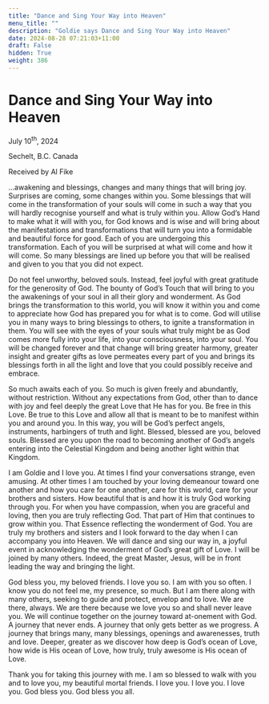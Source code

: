 ```yaml
---
title: "Dance and Sing Your Way into Heaven"
menu_title: ""
description: "Goldie says Dance and Sing Your Way into Heaven"
date: 2024-08-28 07:21:03+11:00
draft: False
hidden: True
weight: 386
---
```

# Dance and Sing Your Way into Heaven

July 10<sup>th</sup>, 2024

Sechelt, B.C. Canada

Received by Al Fike 

…awakening and blessings, changes and many things that will bring joy. Surprises are coming, some changes within you. Some blessings that will come in the transformation of your souls will come in such a way that you will hardly recognise yourself and what is truly within you. Allow God’s Hand to make what it will with you, for God knows and is wise and will bring about the manifestations and transformations that will turn you into a formidable and beautiful force for good. Each of you are undergoing this transformation. Each of you will be surprised at what will come and how it will come. So many blessings are lined up before you that will be realised and given to you that you did not expect. 

Do not feel unworthy, beloved souls. Instead, feel joyful with great gratitude for the generosity of God. The bounty of God’s Touch that will bring to you the awakenings of your soul in all their glory and wonderment. As God brings the transformation to this world, you will know it within you and come to appreciate how God has prepared you for what is to come. God will utilise you in many ways to bring blessings to others, to ignite a transformation in them. You will see with the eyes of your souls what truly might be as God comes more fully into your life, into your consciousness, into your soul. You will be changed forever and that change will bring greater harmony, greater insight and greater gifts as love permeates every part of you and brings its blessings forth in all the light and love that you could possibly receive and embrace. 

So much awaits each of you. So much is given freely and abundantly, without restriction. Without any expectations from God, other than to dance with joy and feel deeply the great Love that He has for you. Be free in this Love. Be true to this Love and allow all that is meant to be to manifest within you and around you. In this way, you will be God’s perfect angels, instruments, harbingers of truth and light. Blessed, blessed are you, beloved souls. Blessed are you upon the road to becoming another of God’s angels entering into the Celestial Kingdom and being another light within that Kingdom. 

I am Goldie and I love you. At times I find your conversations strange, even amusing. At other times I am touched by your loving demeanour toward one another and how you care for one another, care for this world, care for your brothers and sisters. How beautiful that is and how it is truly God working through you. For when you have compassion, when you are graceful and loving, then you are truly reflecting God. That part of Him that continues to grow within you. That Essence reflecting the wonderment of God. You are truly my brothers and sisters and I look forward to the day when I can accompany you into Heaven. We will dance and sing our way in, a joyful event in acknowledging the wonderment of God’s great gift of Love. I will be joined by many others. Indeed, the great Master, Jesus, will be in front leading the way and bringing the light.

God bless you, my beloved friends. I love you so. I am with you so often. I know you do not feel me, my presence, so much. But I am there along with many others, seeking to guide and protect, envelop and to love. We are there, always. We are there because we love you so and shall never leave you. We will continue together on the journey toward at-onement with God. A journey that never ends. A journey that only gets better as we progress. A journey that brings many, many blessings, openings and awarenesses, truth and love. Deeper, greater as we discover how deep is God’s ocean of Love, how wide is His ocean of Love, how truly, truly awesome is His ocean of Love. 

Thank you for taking this journey with me. I am so blessed to walk with you and to love you, my beautiful mortal friends. I love you. I love you. I love you. God bless you. God bless you all. 